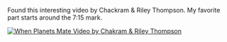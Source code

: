 Found this interesting video by Chackram & Riley Thompson. My favorite part starts around the 7:15 mark.

[![When Planets Mate Video by Chakram & Riley Thompson](https://i.vimeocdn.com/video/788261540-f6e1a0bb577b65081153fc4b2af03b6addffa07a0551187165bc9e71003063d7-d?mw=1500&mh=844&q=70)](https://vimeo.com/340043225)
